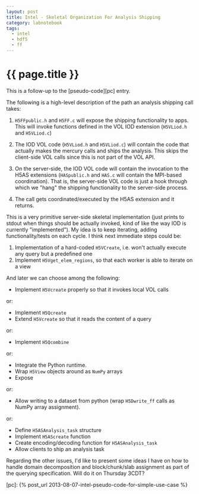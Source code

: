 ```yaml
---
layout: post
title: Intel - Skeletal Organization For Analysis Shipping
category: labnotebook
tags:
  - intel
  - hdf5
  - ff
---
```


# {{ page.title }}

This is a follow-up to the [pseudo-code][pc] entry.

The following is a high-level description of the path an analysis shipping call takes:

 1. `H5FFpublic.h` and `H5FF.c` will expose the shipping functionality to apps. This will invoke 
    functions defined in the VOL IOD extension (`H5VLiod.h` and `H5VLiod.c`)

 2. The IOD VOL code (`H5VLiod.h` and `H5VLiod.c`) will contain the code that actually makes the 
    mercury calls and ships the analysis. This skips the client-side VOL calls since this is not 
    part of the VOL API.

 3. On the server-side, the IOD VOL code will contain the invocation to the H5AS extensions 
    (`HASpublic.h` and `HAS.c` will contain the MPI-based coordination). That is, the server-side 
    VOL code is just a hook through which we "hang" the shipping functionality to the server-side 
    process.

 4. The call gets coordinated/executed by the H5AS extension and it returns.

This is a very primitive server-side skeletal implementation (just prints to stdout when things 
should be actually invoked, kind of like the way IOD is currently "implemented"). My idea is to keep 
iterating, adding functionality/tests on each cycle. I think next immediate steps could be:

 1. Implementation of a hard-coded `H5VCreate`, i.e. won't actually execute any query but a 
    predefined one
 2. Implement `H5Vget_elem_regions`, so that each worker is able to iterate on a view

And later we can choose among the following:

  * Implement `H5Vcreate` properly so that it invokes local VOL calls

or:

  * Implement `H5Qcreate`
  * Extend `H5Vcreate` so that it reads the content of a query

or:

  * Implement `H5Qcombine`

or:

  * Integrate the Python runtime.
  * Wrap `H5View` objects around as `NumPy` arrays
  * Expose

or:

  * Allow writing to a dataset from python (wrap `H5Dwrite_ff` calls as NumPy array assignment).

or:

  * Define `H5ASAnalysis_task` structure
  * Implement `H5AScreate` function
  * Create encoding/decoding function for `H5ASAnalysis_task`
  * Allow clients to ship an analysis task

Regarding the other issues, I'd like to present some ideas I have on how to handle domain 
decomposition and block/chunk/slab assignment as part of the querying specification. Will do it on 
Thursday 3CDT?

[pc]: {% post_url 2013-08-07-intel-pseudo-code-for-simple-use-case %}
